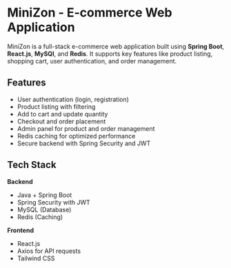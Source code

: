 # MiniZon - E-commerce Web Application

MiniZon is a full-stack e-commerce web application built using **Spring Boot**, **React.js**, **MySQl**, and **Redis**.
It supports key features like product listing, shopping cart, user authentication, and order management.

## Features
- User authentication (login, registration)
- Product listing with filtering
- Add to cart and update quantity
- Checkout and order placement
- Admin panel for product and order management
- Redis caching for optimized performance
- Secure backend with Spring Security and JWT

## Tech Stack
**Backend**
- Java + Spring Boot
- Spring Security with JWT
- MySQL (Database)
- Redis (Caching)

**Frontend**
- React.js
- Axios for API requests
- Tailwind CSS